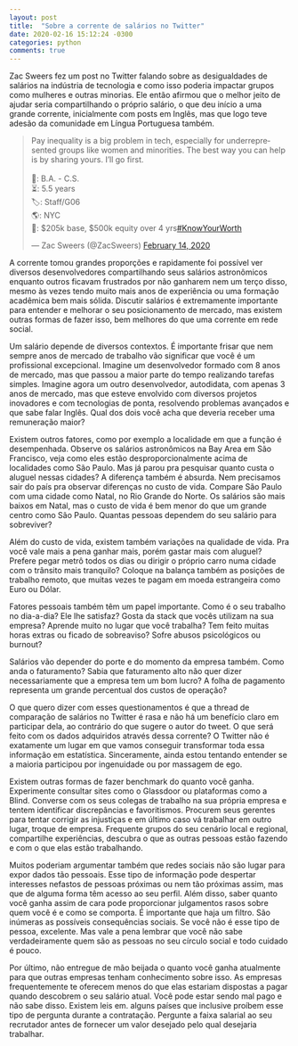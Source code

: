 ```yaml
---
layout: post
title:  "Sobre a corrente de salários no Twitter"
date: 2020-02-16 15:12:24 -0300
categories: python
comments: true
---
```

Zac Sweers fez um post no Twitter falando sobre as desigualdades de salários na indústria de tecnologia e como isso poderia impactar grupos como mulheres e outras minorias. Ele então afirmou que o melhor jeito de ajudar seria compartilhando o próprio salário, o que deu início a uma grande corrente, inicialmente com posts em Inglês, mas que logo teve adesão da comunidade em Língua Portuguesa também.

<blockquote class="twitter-tweet"><p lang="en" dir="ltr">Pay inequality is a big problem in tech, especially for underrepresented groups like women and minorities. The best way you can help is by sharing yours. I’ll go first.<br><br>🏫: B.A. - C.S.<br>⏳: 5.5 years<br>🏷: Staff/G06<br>🌎: NYC<br>💸: $205k base, $500k equity over 4 yrs<a href="https://twitter.com/hashtag/KnowYourWorth?src=hash&amp;ref_src=twsrc%5Etfw">#KnowYourWorth</a></p>&mdash; Zac Sweers (@ZacSweers) <a href="https://twitter.com/ZacSweers/status/1228205724255154177?ref_src=twsrc%5Etfw">February 14, 2020</a></blockquote> <script async src="https://platform.twitter.com/widgets.js" charset="utf-8"></script>

A corrente tomou grandes proporções e rapidamente foi possível ver diversos desenvolvedores compartilhando seus salários astronômicos enquanto outros ficavam frustrados por não ganharem nem um terço disso, mesmo às vezes tendo muito mais anos de experiência ou uma formação acadêmica bem mais sólida. Discutir salários é extremamente importante para entender e melhorar o seu posicionamento de mercado, mas existem outras formas de fazer isso, bem melhores do que uma corrente em rede social.

Um salário depende de diversos contextos. É importante frisar que nem sempre anos de mercado de trabalho vão significar que você é um profissional excepcional. Imagine um desenvolvedor formado com 8 anos de mercado, mas que passou a maior parte do tempo realizando tarefas simples. Imagine agora um outro desenvolvedor, autodidata, com apenas 3 anos de mercado, mas que esteve envolvido com diversos projetos inovadores e com tecnologias de ponta, resolvendo problemas avançados e que sabe falar Inglês. Qual dos dois você acha que deveria receber uma remuneração maior?

Existem outros fatores, como por exemplo a localidade em que a função é desempenhada. Observe os salários astronômicos na Bay Area em São Francisco, veja como eles estão desproporcionalmente acima de localidades como São Paulo. Mas já parou pra pesquisar quanto custa o aluguel nessas cidades? A diferença também é absurda. Nem precisamos sair do país pra observar diferenças no custo de vida. Compare São Paulo com uma cidade como Natal, no Rio Grande do Norte. Os salários são mais baixos em Natal, mas o custo de vida é bem menor do que um grande centro como São Paulo. Quantas pessoas dependem do seu salário para sobreviver? 

Além do custo de vida, existem também variações na qualidade de vida. Pra você vale mais a pena ganhar mais, porém gastar mais com aluguel? Prefere pegar metrô todos os dias ou dirigir o próprio carro numa cidade com o trânsito mais tranquilo? Coloque na balança também as posições de trabalho remoto, que muitas vezes te pagam em moeda estrangeira como Euro ou Dólar.

Fatores pessoais também têm um papel importante. Como é o seu trabalho no dia-a-dia? Ele lhe satisfaz? Gosta da stack que vocês utilizam na sua empresa? Aprende muito no lugar que você trabalha? Tem feito muitas horas extras ou ficado de sobreaviso? Sofre abusos psicológicos ou burnout?

Salários vão depender do porte e do momento da empresa também. Como anda o faturamento? Sabia que faturamento alto não quer dizer necessariamente que a empresa tem um bom lucro? A folha de pagamento representa um grande percentual dos custos de operação?

O que quero dizer com esses questionamentos é que a thread de comparação de salários no Twitter é rasa e não há um benefício claro em participar dela, ao contrário do que sugere o autor do tweet. O que será feito com os dados adquiridos através dessa corrente? O Twitter não é exatamente um lugar em que vamos conseguir transformar toda essa informação em estatística. Sinceramente, ainda estou tentando entender se a maioria participou por ingenuidade ou por massagem de ego.

Existem outras formas de fazer benchmark do quanto você ganha. Experimente consultar sites como o Glassdoor ou plataformas como a Blind. Converse com os seus colegas de trabalho na sua própria empresa e tentem identificar discrepâncias e favoritismos. Procurem seus gerentes para tentar corrigir as injustiças e em último caso vá trabalhar em outro lugar, troque de empresa. Frequente grupos do seu cenário local e regional, compartilhe experiências, descubra o que as outras pessoas estão fazendo e com o que elas estão trabalhando.

Muitos poderiam argumentar também que redes sociais não são lugar para expor dados tão pessoais. Esse tipo de informação pode despertar interesses nefastos de pessoas próximas ou nem tão próximas assim, mas que de alguma forma têm acesso ao seu perfil. Além disso, saber quanto você ganha assim de cara pode proporcionar julgamentos rasos sobre quem você é e como se comporta. É importante que haja um filtro. São inúmeras as possíveis consequências sociais. Se você não é esse tipo de pessoa, excelente. Mas vale a pena lembrar que você não sabe verdadeiramente quem são as pessoas no seu círculo social e todo cuidado é pouco.

Por último, não entregue de mão beijada o quanto você ganha atualmente para que outras empresas tenham conhecimento sobre isso. As empresas frequentemente te oferecem menos do que elas estariam dispostas a pagar quando descobrem o seu salário atual. Você pode estar sendo mal pago e não sabe disso. Existem leis em. alguns países que inclusive proíbem esse tipo de pergunta durante a contratação. Pergunte a faixa salarial ao seu recrutador antes de fornecer um valor desejado pelo qual desejaria trabalhar.
